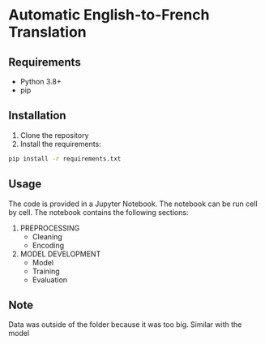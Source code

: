 # Automatic English-to-French Translation

## Requirements

- Python 3.8+ 
- pip

## Installation

1. Clone the repository
2. Install the requirements:

```bash
pip install -r requirements.txt
```

## Usage

The code is provided in a Jupyter Notebook. The notebook can be run cell by cell. The notebook contains the following sections:

1. PREPROCESSING
    - Cleaning
    - Encoding
2. MODEL DEVELOPMENT
    - Model
    - Training
    - Evaluation 
        
## Note

Data was outside of the folder because it was too big.
Similar with the model
